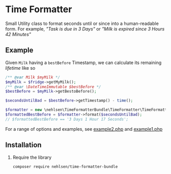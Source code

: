 # Time Formatter

Small Utility class to format seconds until or since into a human-readable form. For example, _"Task is due in 3 Days"_ or _"Milk is expired since 3 Hours 42 Minutes"_

## Example

Given `Milk` having a `bestBefore` Timestamp, we can calculate its remaining _lifetime_ like so

```php
/** @var Milk $myMilk */
$myMilk = $fridge->getMyMilk();
/** @var \DateTimeImmutable $bestBefore */
$bestBefore = $myMilk->getBestoBefore(); 

$secondsUntilBad = $bestBefore->getTimestamp() - time();

$formatter = new \nehlsen\TimeFormatterBundle\TimeFormatter\TimeFormatter();
$formattedBestBefore = $formatter->format($secondsUntilBad);
// $formattedBestBefore == '3 Days 1 Hour 17 Seconds';
```

For a range of options and examples, see [example2.php](example/example2.php) and [example1.php](example/example1.php)

## Installation

1. Require the library
   ```shell
   composer require nehlsen/time-formatter-bundle
   ```
